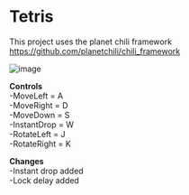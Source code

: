 # Tetris
This project uses the planet chili framework 
https://github.com/planetchili/chili_framework

![image](https://user-images.githubusercontent.com/26101774/35467689-fefff9f6-02ce-11e8-9415-70594aa45cca.png)

**Controls**  
-MoveLeft = A  
-MoveRight = D   
-MoveDown = S  
-InstantDrop = W  
-RotateLeft = J  
-RotateRight = K  

**Changes**  
-Instant drop added  
-Lock delay added  
